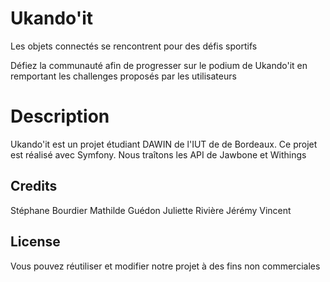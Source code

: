# Ukando'it

Les objets connectés se rencontrent pour des défis sportifs

Défiez la communauté afin de progresser sur le podium de Ukando'it en remportant les challenges proposés par les utilisateurs

# Description

Ukando'it est un projet étudiant DAWIN de l'IUT de de Bordeaux.
Ce projet est réalisé avec Symfony. 
Nous traîtons les API de Jawbone et Withings


## Credits

Stéphane Bourdier
Mathilde Guédon
Juliette Rivière
Jérémy Vincent

## License

Vous pouvez réutiliser et modifier notre projet à des fins non commerciales